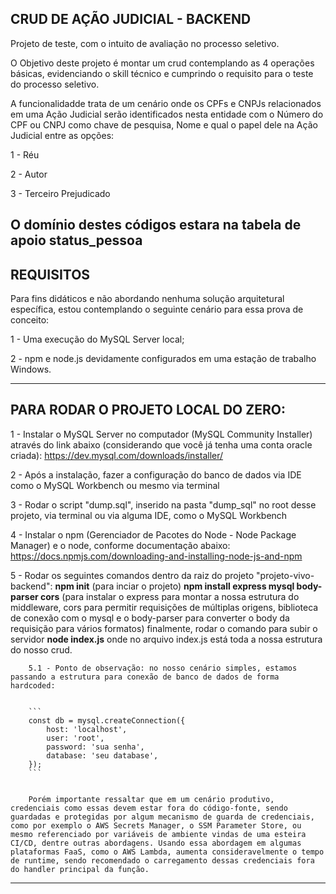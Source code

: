 ## CRUD DE AÇÃO JUDICIAL - BACKEND

Projeto de teste, com o intuito de avaliação no processo seletivo.

O Objetivo deste projeto é montar um crud contemplando as 4 operações básicas, evidenciando o skill técnico e cumprindo o requisito para o teste do processo seletivo.

A funcionalidadde trata de um cenário onde os CPFs e CNPJs relacionados em uma Ação Judicial serão identificados nesta entidade com o Número do CPF ou CNPJ como chave de pesquisa, Nome e qual o papel dele na Ação Judicial entre as opções:

1 - Réu

2 - Autor 

3 - Terceiro Prejudicado 

O domínio destes códigos estara na tabela de apoio status_pessoa
---

## REQUISITOS

Para fins didáticos e não abordando nenhuma solução arquitetural específica, estou contemplando o seguinte cenário para essa prova de conceito:

1 - Uma execução do MySQL Server local;

2 - npm e node.js devidamente configurados em uma estação de trabalho Windows.


---

## PARA RODAR O PROJETO LOCAL DO ZERO:

1 -  Instalar o MySQL Server no computador (MySQL Community Installer) através do link abaixo (considerando que você já tenha uma conta oracle criada):
https://dev.mysql.com/downloads/installer/

2 - Após a instalação, fazer a configuração do banco de dados via IDE como o MySQL Workbench ou mesmo via terminal

3 - Rodar o script "dump.sql", inserido na pasta "dump_sql" no root desse projeto, via terminal ou via alguma IDE, como o MySQL Workbench

4 - Instalar o npm (Gerenciador de Pacotes do Node - Node Package Manager) e o node, conforme documentação abaixo:
https://docs.npmjs.com/downloading-and-installing-node-js-and-npm

5 - Rodar os seguintes comandos dentro da raiz do projeto "projeto-vivo-backend":
**npm init** (para inciar o projeto)
**npm install express mysql body-parser cors** (para instalar o express para montar a nossa estrutura do middleware, cors para permitir requisições de múltiplas origens, biblioteca de conexão com o mysql e o body-parser para converter o body da requisição para vários formatos)
finalmente, rodar o comando para subir o servidor
**node index.js** onde no arquivo index.js está toda a nossa estrutura do nosso crud.

        5.1 - Ponto de observação: no nosso cenário simples, estamos passando a estrutura para conexão de banco de dados de forma hardcoded:
        
        
        ```
        const db = mysql.createConnection({
            host: 'localhost',
            user: 'root',
            password: 'sua senha',
            database: 'seu database',
        });
        ```
        

        Porém importante ressaltar que em um cenário produtivo, credenciais como essas devem estar fora do código-fonte, sendo guardadas e protegidas por algum mecanismo de guarda de credenciais, como por exemplo o AWS Secrets Manager, o SSM Parameter Store, ou mesmo referenciado por variáveis de ambiente vindas de uma esteira CI/CD, dentre outras abordagens. Usando essa abordagem em algumas plataformas FaaS, como o AWS Lambda, aumenta consideravelmente o tempo de runtime, sendo recomendado o carregamento dessas credenciais fora do handler principal da função.



--- 


